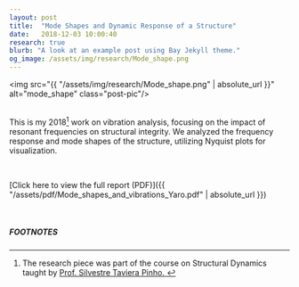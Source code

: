 ```yaml
---
layout: post
title:  "Mode Shapes and Dynamic Response of a Structure"
date:   2018-12-03 10:00:40
research: true
blurb: "A look at an example post using Bay Jekyll theme."
og_image: /assets/img/research/Mode_shape.png
---
```


<img src="{{ "/assets/img/research/Mode_shape.png" | absolute_url }}" alt="mode_shape" class="post-pic"/>
<br />
<br />

This is my 2018[^1] work on vibration analysis, focusing on the impact of resonant frequencies on structural integrity. We analyzed the frequency response and mode shapes of the structure, utilizing Nyquist plots for visualization.

<br />

[Click here to view the full report (PDF)]({{ "/assets/pdf/Mode_shapes_and_vibrations_Yaro.pdf" | absolute_url }})

<br />


##### FOOTNOTES

[^1]: The research piece was part of the course on Structural Dynamics taught by <a href="https://profiles.imperial.ac.uk/silvestre.pinho"> Prof. Silvestre Taviera Pinho. </a> 
